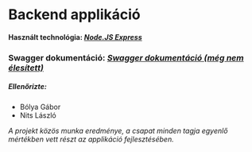 # Backend applikáció

#### Használt technológia: *[Node.JS Express](https://expressjs.com/en/resources/glossary.html)*

### Swagger dokumentáció: *[Swagger dokumentáció (még nem élesített)](https://edutron.net/api/edutron)*

##### Ellenőrizte:
- Bólya Gábor
- Nits László

*A projekt közös munka eredménye, a csapat minden tagja egyenlő mértékben vett részt az applikáció fejlesztésében.* 
